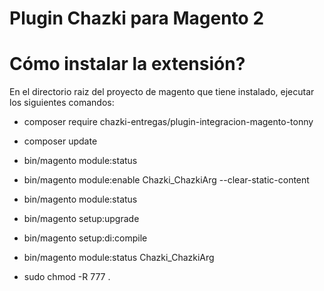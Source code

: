 # Plugin Chazki para Magento 2

# Cómo instalar la extensión?

En el directorio raiz del proyecto de magento que tiene instalado, ejecutar los siguientes comandos: 

- composer require chazki-entregas/plugin-integracion-magento-tonny
- composer update
- bin/magento module:status

- bin/magento module:enable Chazki_ChazkiArg --clear-static-content
- bin/magento module:status
- bin/magento setup:upgrade
- bin/magento setup:di:compile
- bin/magento module:status Chazki_ChazkiArg
- sudo chmod -R 777 .

